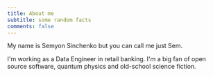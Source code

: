 ```yaml
---
title: About me
subtitle: some random facts
comments: false
---
```


My name is Semyon Sinchenko but you can call me just Sem.


I'm working as a Data Engineer in retail banking. I'm a big fan of open source software, quantum physics and old-school science fiction.
